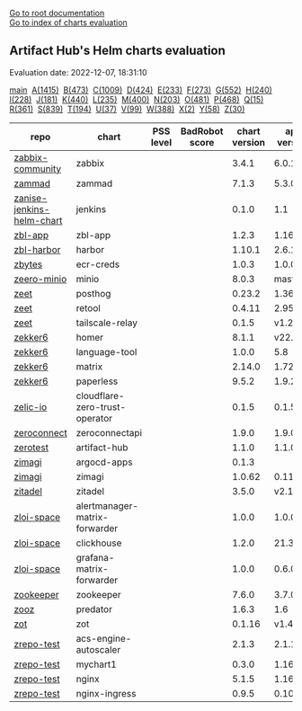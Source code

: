 [Go to root documentation](https://vicenteherrera.com/secobs-charts)  
[Go to index of charts evaluation](https://vicenteherrera.com/secobs-charts/docs/generated/charts_levels)

## Artifact Hub's Helm charts evaluation

Evaluation date: 2022-12-07, 18:31:10

[main](./charts_levels)&nbsp; [A(1415)](./charts_levels_a)&nbsp; [B(473)](./charts_levels_b)&nbsp; [C(1009)](./charts_levels_c)&nbsp; [D(424)](./charts_levels_d)&nbsp; [E(233)](./charts_levels_e)&nbsp; [F(273)](./charts_levels_f)&nbsp; [G(552)](./charts_levels_g)&nbsp; [H(240)](./charts_levels_h)&nbsp; [I(228)](./charts_levels_i)&nbsp; [J(181)](./charts_levels_j)&nbsp; [K(440)](./charts_levels_k)&nbsp; [L(235)](./charts_levels_l)&nbsp; [M(400)](./charts_levels_m)&nbsp; [N(203)](./charts_levels_n)&nbsp; [O(481)](./charts_levels_o)&nbsp; [P(468)](./charts_levels_p)&nbsp; [Q(15)](./charts_levels_q)&nbsp; [R(361)](./charts_levels_r)&nbsp; [S(839)](./charts_levels_s)&nbsp; [T(194)](./charts_levels_t)&nbsp; [U(37)](./charts_levels_u)&nbsp; [V(99)](./charts_levels_v)&nbsp; [W(388)](./charts_levels_w)&nbsp; [X(2)](./charts_levels_x)&nbsp; [Y(58)](./charts_levels_y)&nbsp; [Z(30)](./charts_levels_z)&nbsp; 

| repo | chart | PSS level | BadRobot score | chart version | app version |
|------|------|------|------|------|------|
| [zabbix-community](https://zabbix-community.github.io/helm-zabbix/) | zabbix |  |  | 3.4.1 | 6.0.11 |
| [zammad](https://zammad.github.io/zammad-helm) | zammad |  |  | 7.1.3 | 5.3.0-9 |
| [zanise-jenkins-helm-chart](https://zanise.github.io/Kubernetes-LW-task/chart1) | jenkins |  |  | 0.1.0 | 1.1 |
| [zbl-app](https://zeblok.github.io/zbl-app-helm/) | zbl-app |  |  | 1.2.3 | 1.16.1 |
| [zbl-harbor](https://zeblok.github.io/zbl-harbor-helm/) | harbor |  |  | 1.10.1 | 2.6.1 |
| [zbytes](https://zbytes.github.io/helm-charts/) | ecr-creds |  |  | 1.0.3 | 1.0.0 |
| [zeero-minio](https://cts-zeero.github.io/minio) | minio |  |  | 8.0.3 | master |
| [zeet](https://helm.zeet.dev) | posthog |  |  | 0.23.2 | 1.36.1 |
| [zeet](https://helm.zeet.dev) | retool |  |  | 0.4.11 | 2.95.3 |
| [zeet](https://helm.zeet.dev) | tailscale-relay |  |  | 0.1.5 | v1.24.2 |
| [zekker6](https://zekker6.github.io/helm-charts) | homer |  |  | 8.1.1 | v22.10.1 |
| [zekker6](https://zekker6.github.io/helm-charts) | language-tool |  |  | 1.0.0 | 5.8 |
| [zekker6](https://zekker6.github.io/helm-charts) | matrix |  |  | 2.14.0 | 1.72.0 |
| [zekker6](https://zekker6.github.io/helm-charts) | paperless |  |  | 9.5.2 | 1.9.2 |
| [zelic-io](https://zelic-io.github.io/charts) | cloudflare-zero-trust-operator |  |  | 0.1.5 | 0.1.5 |
| [zeroconnect](https://saas-repo.zerosystems.com/helm) | zeroconnectapi |  |  | 1.9.0 | 1.9.0.41 |
| [zerotest](https://raw.githubusercontent.com/zzhzero/hub/master/docs/chart) | artifact-hub |  |  | 1.1.0 | 1.1.0 |
| [zimagi](https://zimagi.github.io/charts) | argocd-apps |  |  | 0.1.3 |  |
| [zimagi](https://zimagi.github.io/charts) | zimagi |  |  | 1.0.62 | 0.11.7 |
| [zitadel](https://charts.zitadel.com) | zitadel |  |  | 3.5.0 | v2.13.1 |
| [zloi-space](https://chartmuseum.zloi.space/) | alertmanager-matrix-forwarder |  |  | 1.0.0 | 1.0.0 |
| [zloi-space](https://chartmuseum.zloi.space/) | clickhouse |  |  | 1.2.0 | 21.3.20 |
| [zloi-space](https://chartmuseum.zloi.space/) | grafana-matrix-forwarder |  |  | 1.0.0 | 0.6.0 |
| [zookeeper](https://patanjalic.github.io/zookeeper-clone/) | zookeeper |  |  | 7.6.0 | 3.7.0 |
| [zooz](https://zooz.github.io/helm/) | predator |  |  | 1.6.3 | 1.6 |
| [zot](https://zotregistry.io/helm-charts/) | zot |  |  | 0.1.16 | v1.4.3 |
| [zrepo-test](http://pqbbvd.natappfree.cc/charts/index.yaml) | acs-engine-autoscaler |  |  | 2.1.3 | 2.1.1 |
| [zrepo-test](http://pqbbvd.natappfree.cc/charts/index.yaml) | mychart1 |  |  | 0.3.0 | 1.16.0 |
| [zrepo-test](http://pqbbvd.natappfree.cc/charts/index.yaml) | nginx |  |  | 5.1.5 | 1.16.1 |
| [zrepo-test](http://pqbbvd.natappfree.cc/charts/index.yaml) | nginx-ingress |  |  | 0.9.5 | 0.10.2 |
